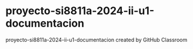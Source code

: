# proyecto-si8811a-2024-ii-u1-documentacion
proyecto-si8811a-2024-ii-u1-documentacion created by GitHub Classroom
